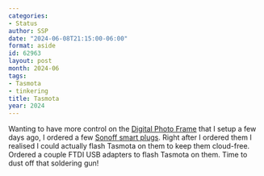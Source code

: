 ```yaml
---
categories:
- Status
author: SSP
date: "2024-06-08T21:15:00-06:00"
format: aside
id: 62963
layout: post
month: 2024-06
tags:
- Tasmota
- tinkering
title: Tasmota
year: 2024
---
```


Wanting to have more control on the [Digital Photo Frame](http://0.0.0.0:8123/2024/05/23/digital-photo-frame/) that I setup a few days ago, I ordered a few [Sonoff smart plugs](https://sonoff.tech/product/smart-plugs/s31-s31lite/). Right after I ordered them I realised I could actually flash Tasmota on them to keep them cloud-free. Ordered a couple FTDI USB adapters to flash Tasmota on them. Time to dust off that soldering gun!